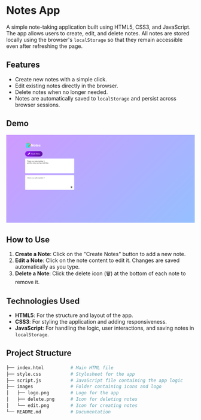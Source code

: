 # Notes App

A simple note-taking application built using HTML5, CSS3, and JavaScript. The app allows users to create, edit, and delete notes. All notes are stored locally using the browser's `localStorage` so that they remain accessible even after refreshing the page.

## Features

- Create new notes with a simple click.
- Edit existing notes directly in the browser.
- Delete notes when no longer needed.
- Notes are automatically saved to `localStorage` and persist across browser sessions.

## Demo

![App Demo](images/Screenshot.png)

## How to Use

1. **Create a Note**: Click on the "Create Notes" button to add a new note.
2. **Edit a Note**: Click on the note content to edit it. Changes are saved automatically as you type.
3. **Delete a Note**: Click the delete icon (🗑️) at the bottom of each note to remove it.

## Technologies Used

- **HTML5**: For the structure and layout of the app.
- **CSS3**: For styling the application and adding responsiveness.
- **JavaScript**: For handling the logic, user interactions, and saving notes in `localStorage`.

## Project Structure

```bash
├── index.html          # Main HTML file
├── style.css           # Stylesheet for the app
├── script.js           # JavaScript file containing the app logic
├── images              # Folder containing icons and logo
│   ├── logo.png        # Logo for the app
│   ├── delete.png      # Icon for deleting notes
│   └── edit.png        # Icon for creating notes
└── README.md           # Documentation
